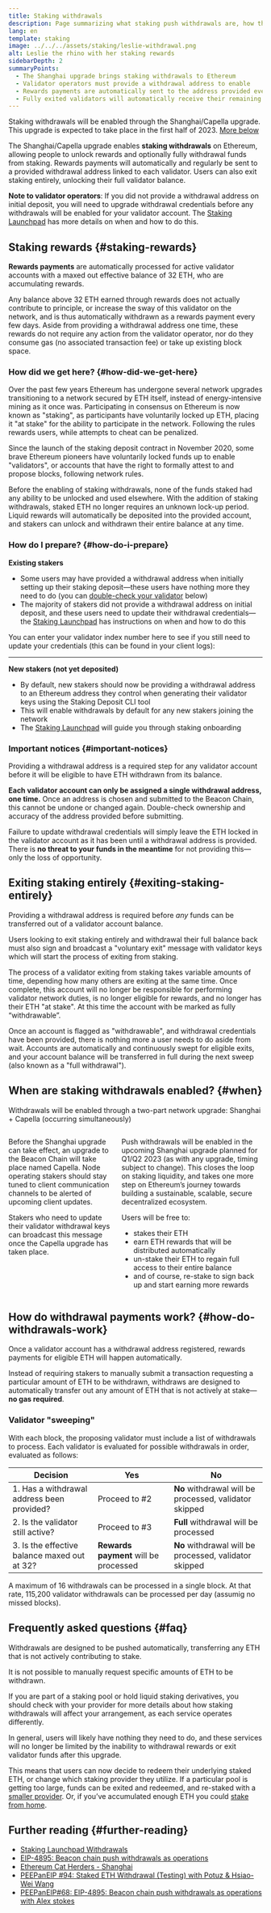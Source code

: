 ```yaml
---
title: Staking withdrawals
description: Page summarizing what staking push withdrawals are, how they work, and what stakers need to do to get their rewards
lang: en
template: staking
image: ../../../assets/staking/leslie-withdrawal.png
alt: Leslie the rhino with her staking rewards
sidebarDepth: 2
summaryPoints:
  - The Shanghai upgrade brings staking withdrawals to Ethereum
  - Validator operators must provide a withdrawal address to enable
  - Rewards payments are automatically sent to the address provided every few days
  - Fully exited validators will automatically receive their remaining balance
---
```


<UpgradeStatus dateKey="page-upgrades-withdrawals">
  Staking withdrawals will be enabled through the Shanghai/Capella upgrade. This upgrade is expected to take place in the first half of 2023. <a href="#when">More below</a>
</UpgradeStatus>

The Shanghai/Capella upgrade enables **staking withdrawals** on Ethereum, allowing people to unlock rewards and optionally fully withdrawal funds from staking. Rewards payments will automatically and regularly be sent to a provided withdrawal address linked to each validator. Users can also exit staking entirely, unlocking their full validator balance.

**Note to validator operators**: If you did not provide a withdrawal address on initial deposit, you will need to upgrade withdrawal credentials before any withdrawals will be enabled for your validator account. The [Staking Launchpad](https://launchpad.ethereum.org/withdrawals) has more details on when and how to do this.

## Staking rewards {#staking-rewards}

**Rewards payments** are automatically processed for active validator accounts with a maxed out effective balance of 32 ETH, who are accumulating rewards.

Any balance above 32 ETH earned through rewards does not actually contribute to principle, or increase the sway of this validator on the network, and is thus automatically withdrawn as a rewards payment every few days. Aside from providing a withdrawal address one time, these rewards do not require any action from the validator operator, nor do they consume gas (no associated transaction fee) or take up existing block space.

### How did we get here? {#how-did-we-get-here}

Over the past few years Ethereum has undergone several network upgrades transitioning to a network secured by ETH itself, instead of energy-intensive mining as it once was. Participating in consensus on Ethereum is now known as "staking", as participants have voluntarily locked up ETH, placing it "at stake" for the ability to participate in the network. Following the rules rewards users, while attempts to cheat can be penalized.

Since the launch of the staking deposit contract in November 2020, some brave Ethereum pioneers have voluntarily locked funds up to enable "validators", or accounts that have the right to formally attest to and propose blocks, following network rules.

Before the enabling of staking withdrawals, none of the funds staked had any ability to be unlocked and used elsewhere. With the addition of staking withdrawals, staked ETH no longer requires an unknown lock-up period. Liquid rewards will automatically be deposited into the provided account, and stakers can unlock and withdrawn their entire balance at any time.

### How do I prepare? {#how-do-i-prepare}

<!-- TODO: User "tab" component to show these two as individual tabs, only one shown at a time -->

**Existing stakers**

- Some users may have provided a withdrawal address when initially setting up their staking deposit—these users have nothing more they need to do (you can [double-check your validator](#check-your-validator-index) below)
- The majority of stakers did not provide a withdrawal address on initial deposit, and these users need to update their withdrawal credentials—the [Staking Launchpad](https://launchpad.ethereum.org/withdrawals) has instructions on when and how to do this

You can enter your validator index number here to see if you still need to update your credentials (this can be found in your client logs):

<WithdrawalCredentials />

---

**New stakers (not yet deposited)**

- By default, new stakers should now be providing a withdrawal address to an Ethereum address they control when generating their validator keys using the Staking Deposit CLI tool
- This will enable withdrawals by default for any new stakers joining the network
- The [Staking Launchpad](https://launchpad.ethereum.org/) will guide you through staking onboarding

### Important notices {#important-notices}

Providing a withdrawal address is a required step for any validator account before it will be eligible to have ETH withdrawn from its balance.

<InfoBanner emoji="⚠️" isWarning>
  <strong>Each validator account can only be assigned a single withdrawal address, one time.</strong> Once an address is chosen and submitted to the Beacon Chain, this cannot be undone or changed again. Double-check ownership and accuracy of the address provided before submitting.
</InfoBanner>

Failure to update withdrawal credentials will simply leave the ETH locked in the validator account as it has been until a withdrawal address is provided. There is <strong>no threat to your funds in the meantime</strong> for not providing this—only the loss of opportunity.

## Exiting staking entirely {#exiting-staking-entirely}

Providing a withdrawal address is required before _any_ funds can be transferred out of a validator account balance.

Users looking to exit staking entirely and withdrawal their full balance back must also sign and broadcast a "voluntary exit" message with validator keys which will start the process of exiting from staking.

The process of a validator exiting from staking takes variable amounts of time, depending how many others are exiting at the same time. Once complete, this account will no longer be responsible for performing validator network duties, is no longer eligible for rewards, and no longer has their ETH "at stake". At this time the account with be marked as fully “withdrawable”.

Once an account is flagged as "withdrawable", and withdrawal credentials have been provided, there is nothing more a user needs to do aside from wait. Accounts are automatically and continuously swept for eligible exits, and your account balance will be transferred in full during the next sweep (also known as a "full withdrawal").

## When are staking withdrawals enabled? {#when}

Withdrawals will be enabled through a two-part network upgrade: Shanghai + Capella (occurring simultaneously)

<div style='display: flex; gap: 1rem; @media(max-width: 1000px){flex-direction: column;}'>
<Callout emoji="📘" titleKey="Capella" descriptionKey="Consensus layer upgrade" flex={1}>
<p>Before the Shanghai upgrade can take effect, an upgrade to the Beacon Chain will take place named Capella. Node operating stakers should stay tuned to client communication channels to be alerted of upcoming client updates.</p>
<p>Stakers who need to update their validator withdrawal keys can broadcast this message once the Capella upgrade has taken place.</p>
</Callout>

<Callout emoji="📙" titleKey="Shanghai" descriptionKey="Execution layer upgrade" flex={1}>
<p>Push withdrawals will be enabled in the upcoming Shanghai upgrade planned for Q1/Q2 2023 (as with any upgrade, timing subject to change). This closes the loop on staking liquidity, and takes one more step on Ethereum’s journey towards building a sustainable, scalable, secure decentralized ecosystem.</p>
<p>Users will be free to:</p>
<ul>
  <li>stakes their ETH</li>
  <li>earn ETH rewards that will be distributed automatically</li>
  <li>un-stake their ETH to regain full access to their entire balance</li>
  <li>and of course, re-stake to sign back up and start earning more rewards</li>
</ul>
</Callout>
</div>

## How do withdrawal payments work? {#how-do-withdrawals-work}

Once a validator account has a withdrawal address registered, rewards payments for eligible ETH will happen automatically.

Instead of requiring stakers to manually submit a transaction requesting a particular amount of ETH to be withdrawn, withdraws are designed to automatically transfer out any amount of ETH that is not actively at stake—**no gas required**.

### Validator "sweeping"

With each block, the proposing validator must include a list of withdrawals to process. Each validator is evaluated for possible withdrawals in order, evaluated as follows:

| Decision                                     | Yes                                   | No                                                     |
| -------------------------------------------- | ------------------------------------- | ------------------------------------------------------ |
| 1. Has a withdrawal address been provided?   | Proceed to #2                         | **No** withdrawal will be processed, validator skipped |
| 2. Is the validator still active?            | Proceed to #3                         | **Full** withdrawal will be processed                  |
| 3. Is the effective balance maxed out at 32? | **Rewards payment** will be processed | **No** withdrawal will be processed, validator skipped |

A maximum of 16 withdrawals can be processed in a single block. At that rate, 115,200 validator withdrawals can be processed per day (assumig no missed blocks).

## Frequently asked questions {#faq}

<ExpandableCard title="How can I withdrawal a custom amount?">
Withdrawals are designed to be pushed automatically, transferring any ETH that is not actively contributing to stake.
<p>It is not possible to manually request specific amounts of ETH to be withdrawn.</p>
</ExpandableCard>

<ExpandableCard title="Liquid staking derivatives / pooled staking">
<p>If you are part of a staking pool or hold liquid staking derivatives, you should check with your provider for more details about how staking withdrawals will affect your arrangement, as each service operates differently.</p>
<p>In general, users will likely have nothing they need to do, and these services will no longer be limited by the inability to withdrawal rewards or exit validator funds after this upgrade.</p>
<p>This means that users can now decide to redeem their underlying staked ETH, or change which staking provider they utilize. If a particular pool is getting too large, funds can be exited and redeemed, and re-staked with a <a href="https://pools.invis.cloud">smaller provider</a>. Or, if you’ve accumulated enough ETH you could <a href="/staking/solo/">stake from home</a>.</p>
</ExpandableCard>

## Further reading {#further-reading}

- [Staking Launchpad Withdrawals](https://launchpad.ethereum.org/withdrawals)
- [EIP-4895: Beacon chain push withdrawals as operations](https://eips.ethereum.org/EIPS/eip-4895)
- [Ethereum Cat Herders - Shanghai](https://www.ethereumcatherders.com/shanghai_upgrade/index.html)
- [PEEPanEIP #94: Staked ETH Withdrawal (Testing) with Potuz & Hsiao-Wei Wang](https://www.youtube.com/watch?v=G8UstwmGtyE)
- [PEEPanEIP#68: EIP-4895: Beacon chain push withdrawals as operations with Alex stokes](https://www.youtube.com/watch?v=CcL9RJBljUs)

<!-- ## To prepare {#to-prepare}

**Validator operators**
- All validators **must** have valid withdrawal credentials to enable withdrawals of any kind—use the [widget above](#check-your-validator-index) to make sure you have valid withdrawal credentials
- Those looking to withdrawal entirely from staking will need to sign a voluntary exit message with your validator keys.
- The [Staking Launchpad Withdrawals](https://launchpad.ethereum.org) page will guide you through how to exit

**New stakers (not yet deposited)**
- New stakers activating a validator account (not yet deposited) should set a withdrawal address when generating their keys and deposit data
- The [Staking Launchpad Withdrawals](https://launchpad.ethereum.org) page will guide you through how to join
 -->

<!-- any funds that are not actively being staked, including rewards over 32 ETH and exited funds, will be automatically transferred into a withdrawal address.

No longer is there an ill-defined lock-up period for staked ETH. Users will be free to:

- stake their ETH
- earn ETH rewards that will be distributed automatically
- un-stake their ETH to regain full access to their entire balance
- and of course, re-stake to sign back up and start earning more rewards -->

<!-- ### Full withdrawal (staking exit) {#full-staking-exit}

A **full withdrawal** is enabled once a validator has fully **exited** as a validator, and is no longer active.
Validator operators wishing to stop staking entirely must broadcast their request to exit from staking. Once processed, their entire staking balance will be unlocked.

Once unlocked, _any non-zero balance_ of ETH at these addresses will be transferred to the withdrawal address provided. -->

<!-- ### Rewards payments {#rewards-payments}

A **rewards payment** is for active validator accounts with a maxed out effective balance of 32 ETH, who are accumulating rewards. Any balance above 32 ETH earned through rewards does not actually contribute to principle, or increase the sway of this validator on the network, and is thus automatically withdrawn as a rewards payment.

Rewards payments may also be referred to as "partial withdrawals", as they leave your 32 ETH principle untouched. -->

<!-- ## Withdrawal types {#withdrawal-types} -->
<!-- There are two types of staking withdrawals: reward payments and full staking exits. Both types of transfers are processed automatically once a withdrawal address is provided, and depend on the state of the validator account. -->

<!-- ## Enabling withdrawals {#enabling-withdrawals}

Withdrawals can be enabled by assigning a withdrawal address to your validator account. Once assigned, withdrawals will be enabled, and this address cannot be changed. -->

<!-- The following decision tree is used within the software to determine if a rewards payment or full withdrawal should be processed for any given validator: -->

<!-- A maximum of 16 withdrawals can be processed per block -->
<!-- For any active validator account, this means any rewards over 32 ETH. If the validator account has exited from staking entirely, then _any_ remaining balance will be swept into the address provided. -->

<!-- Each validator is evaluated for possible withdrawals in order, evaluated as follows: -->
